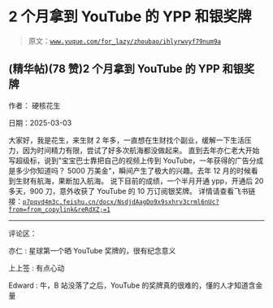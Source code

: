 # 2 个月拿到 YouTube 的 YPP 和银奖牌

> 原文：[`www.yuque.com/for_lazy/zhoubao/ihlyrwvyf79num9a`](https://www.yuque.com/for_lazy/zhoubao/ihlyrwvyf79num9a)

## (精华帖)(78 赞)2 个月拿到 YouTube 的 YPP 和银奖牌

作者： 硬核花生

日期：2025-03-03

大家好，我是花生，来生财 2 年多，一直想在生财找个副业，缓解一下生活压力，因为时间精力有限，尝试了好多次航海都没做起来。
直到去年亦仁老大开始写超级标，说到"宝宝巴士靠把自己的视频上传到 YouTube，一年获得的广告分成是多少你知道吗？ 5000
万美金"，瞬间产生了极大的兴趣。去年 12 月的时候看到生财有航海，果断加入航海。
说下目前的成绩，一个半月开通 ypp，开通后 20 多天，900 刀，意外收获了 YouTube 的 10 万订阅银奖牌。
详情请查看飞书链接：[`p7pqvd4m3c.feishu.cn/docx/NsdjdAagDo9x9sxhrv3crml6nUc?from=from_copylink&reRdXZ;=1`](https://p7pqvd4m3c.feishu.cn/docx/NsdjdAagDo9x9sxhrv3crml6nUc?from=from_copylink&reRdXZ;=1)

* * *

评论区：

亦仁 : 星球第一个晒 YouTube 奖牌的，很有纪念意义

上上签 : 有点心动

Edward : 牛，B 站没落了之后，YouTube 的奖牌真的很难的，懂的人才知道含金量